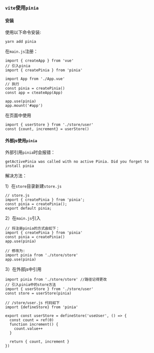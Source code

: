 ### `vite`使用`pinia`

#### 安装

使用以下命令安装:

```
yarn add pinia
```

在`main.js`注册：

```
import { createApp } from 'vue'
// 引入pinia
import { createPinia } from 'pinia'

import App from './App.vue'
// 执行
const pinia = createPinia()
const app = cteateApp(App)

app.use(pinia)
app.mount('#app')
```

在页面中使用

```
import { userStore } from './store/user'
const {count, increment} = userStore()
```

#### 外部js使用`pinia`

外部引用`pinia`时会报错：

```
getActivePinia was called with no active Pinia. Did you forget to install pinia
```

解决方法：

1）在`store`目录新建`store.js`

```
// store.js
import { createPinia } from 'pinia';
const pinia = createPinia();
export default pinia;
```

2）在`main.js`引入

```
// 将注册pinia的方式由如下：
import { createPinia } from 'pinia'
const pinia = createPinia()
app.use(pinia)

// 修改为:
import pinia from './store/store'
app.use(pinia)
```

3）在外部js中引用

```
import pinia from './store/store' //路径记得更改
// 引入pinia中的store方法
import { userStore } from './store/user'
const store = userStore(pinia)

// /store/user.js 代码如下
import {defineStore} from 'pinia'

export const userStore = defineStore('useUser', () => {
  const count = ref(0)
  function increment() {
    count.value++
  }

  return { count, increment }
})
```